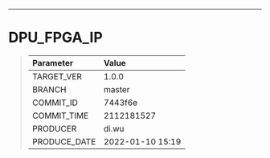 ----
# DPU_FPGA_IP  
> | Parameter | Value |
> |:----------|:------|
> | TARGET_VER    | 1.0.0   |
> | BRANCH        | master   |
> | COMMIT_ID     | 7443f6e   |
> | COMMIT_TIME   | 2112181527   |
> | PRODUCER      | di.wu   |
> | PRODUCE_DATE  | 2022-01-10 15:19   |

